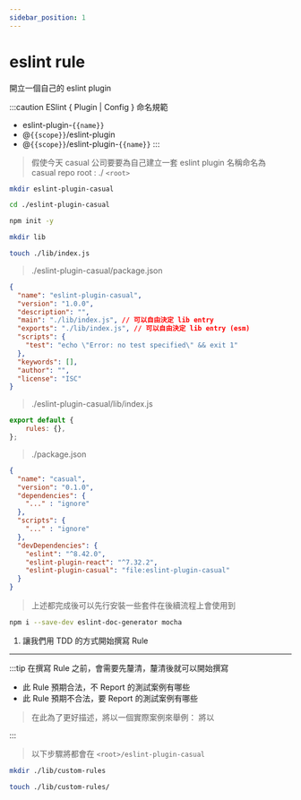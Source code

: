 ```yaml
---
sidebar_position: 1
---
```


# eslint rule

開立一個自己的 eslint plugin


:::caution ESlint { Plugin | Config } 命名規範
  - eslint-plugin-`{{name}}`
  - @`{{scope}}`/eslint-plugin
  - @`{{scope}}`/eslint-plugin-`{{name}}`
:::

> 假使今天 casual 公司要要為自己建立一套 eslint plugin 名稱命名為 casual
> repo root : ./ `<root>`

```bash
mkdir eslint-plugin-casual

cd ./eslint-plugin-casual

npm init -y

mkdir lib

touch ./lib/index.js
```

> ./eslint-plugin-casual/package.json

```json
{
  "name": "eslint-plugin-casual",
  "version": "1.0.0",
  "description": "",
  "main": "./lib/index.js", // 可以自由決定 lib entry 
  "exports": "./lib/index.js", // 可以自由決定 lib entry (esm)
  "scripts": {
    "test": "echo \"Error: no test specified\" && exit 1"
  },
  "keywords": [],
  "author": "",
  "license": "ISC"
}
```

> ./eslint-plugin-casual/lib/index.js

```js
export default {
    rules: {},
};
```

> ./package.json

```json
{
  "name": "casual",
  "version": "0.1.0",
  "dependencies": {
    "..." : "ignore"
  },
  "scripts": {
    "..." : "ignore"
  },
  "devDependencies": {
    "eslint": "^8.42.0",
    "eslint-plugin-react": "^7.32.2",
    "eslint-plugin-casual": "file:eslint-plugin-casual"
  }
}
```

> 上述都完成後可以先行安裝一些套件在後續流程上會使用到

```bash
npm i --save-dev eslint-doc-generator mocha
```

1. 讓我們用 TDD 的方式開始撰寫 Rule

****

:::tip 在撰寫 Rule 之前，會需要先釐清，釐清後就可以開始撰寫
- 此 Rule 預期合法，不 Report 的測試案例有哪些
- 此 Rule 預期不合法，要 Report 的測試案例有哪些

> 在此為了更好描述，將以一個實際案例來舉例：
> 將以

:::


> 以下步驟將都會在 `<root>/eslint-plugin-casual`

```bash
mkdir ./lib/custom-rules

touch ./lib/custom-rules/
```

